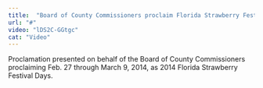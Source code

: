 ```yaml
---
title:  "Board of County Commissioners proclaim Florida Strawberry Festival Days in Hillsborough County"
url: "#"
video: "lDS2C-GGtgc"
cat: "Video"
---
```


Proclamation presented on behalf of the Board of County Commissioners proclaiming Feb. 27 through March 9, 2014, as 2014 Florida Strawberry Festival Days.
